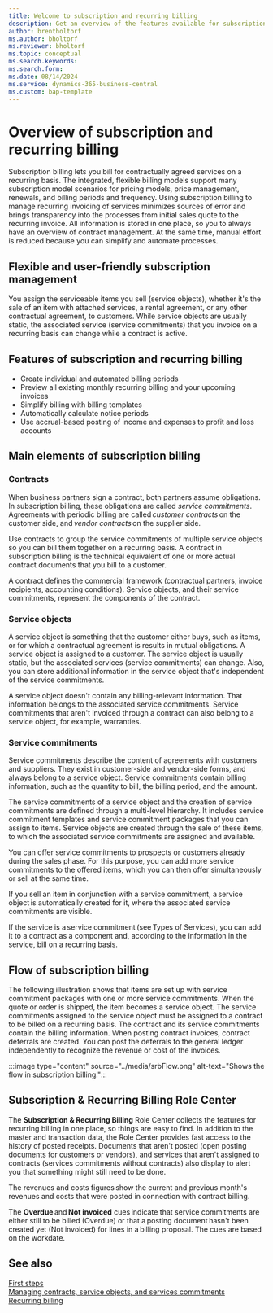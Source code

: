 ```yaml
---
title: Welcome to subscription and recurring billing 
description: Get an overview of the features available for subscription and recurring billing.
author: brentholtorf
ms.author: bholtorf
ms.reviewer: bholtorf
ms.topic: conceptual
ms.search.keywords: 
ms.search.form: 
ms.date: 08/14/2024
ms.service: dynamics-365-business-central
ms.custom: bap-template
---
```


# Overview of subscription and recurring billing

Subscription billing lets you bill for contractually agreed services on a recurring basis. The integrated, flexible billing models support many subscription model scenarios for pricing models, price management, renewals, and billing periods and frequency. Using subscription billing to manage recurring invoicing of services minimizes sources of error and brings transparency into the processes from initial sales quote to the recurring invoice. All information is stored in one place, so you to always have an overview of contract management. At the same time, manual effort is reduced because you can simplify and automate processes.  

## Flexible and user-friendly subscription management

You assign the serviceable items you sell (service objects), whether it's the sale of an item with attached services, a rental agreement, or any other contractual agreement, to customers. While service objects are usually static, the associated service (service commitments) that you invoice on a recurring basis can change while a contract is active.

## Features of subscription and recurring billing

* Create individual and automated billing periods
* Preview all existing monthly recurring billing and your upcoming invoices
* Simplify billing with billing templates
* Automatically calculate notice periods
* Use accrual-based posting of income and expenses to profit and loss accounts

## Main elements of subscription billing 

### Contracts​

When business partners sign a contract, both partners assume obligations. In subscription billing, these obligations are called *service commitments*. Agreements with periodic billing are called *customer contracts* on the customer side, and *vendor contracts* on the supplier side.

Use contracts to group the service commitments of multiple service objects so you can bill them together on a recurring basis. A contract in subscription billing is the technical equivalent of one or more actual contract documents that you bill to a customer.

A contract defines the commercial framework (contractual partners, invoice recipients, accounting conditions). Service objects, and their service commitments, represent the components of the contract.

### Service objects​

A service object is something that the customer either buys, such as items, or for which a contractual agreement is results in mutual obligations. A service object is assigned to a customer. The service object is usually static, but the associated services (service commitments) can change. Also, you can store additional information in the service object that's independent of the service commitments.

A service object doesn't contain any billing-relevant information. That information belongs to the associated service commitments. Service commitments that aren't invoiced through a contract can also belong to a service object, for example, warranties.

### Service commitments​

Service commitments describe the content of agreements with customers and suppliers. They exist in customer-side and vendor-side forms, and always belong to a service object. Service commitments contain billing information, such as the quantity to bill, the billing period, and the amount.

The service commitments of a service object and the creation of service commitments are defined through a multi-level hierarchy. It includes service commitment templates and service commitment packages that you can assign to items. Service objects are created through the sale of these items, to which the associated service commitments are assigned and available.

You can offer service commitments to prospects or customers already during the sales phase. For this purpose, you can add more service commitments to the offered items, which you can then offer simultaneously or sell at the same time.

If you sell an item in conjunction with a service commitment, a service object is automatically created for it, where the associated service commitments are visible. <!--Don't understand what we mean by "visible" here-->

If the service is a service commitment (see Types of Services), you can add it to a contract as a component and, according to the information in the service, bill on a recurring basis.

## Flow of subscription billing​

The following illustration shows that items are set up with service commitment packages with one or more service commitments. When the quote or order is shipped, the item becomes a service object. The service commitments assigned to the service object must be assigned to a contract to be billed on a recurring basis. The contract and its service commitments contain the billing information. When posting contract invoices, contract deferrals are created. You can post the deferrals to the general ledger independently to recognize the revenue or cost of the invoices.

:::image type="content" source="../media/srbFlow.png" alt-text="Shows the flow in subscription billing.":::

## Subscription & Recurring Billing Role Center​

The **Subscription & Recurring Billing** Role Center collects the features for recurring billing in one place, so things are easy to find. In addition to the master and transaction data, the Role Center provides fast access to the history of posted receipts. Documents that aren't posted (open posting documents for customers or vendors), and services that aren't assigned to contracts (services commitments without contracts) also display to alert you that something might still need to be done.

The revenues and costs figures show the current and previous month's revenues and costs that were posted in connection with contract billing.

The **Overdue** and **Not invoiced** cues indicate that service commitments are either still to be billed (Overdue) or that a posting document hasn't been created yet (Not invoiced) for lines in a billing proposal. The cues are based on the workdate.

## See also

[First steps](first-steps.md)  
[Managing contracts, service objects, and services commitments](working-with-contracts/contracts-services-mgmt.md)  
[Recurring billing](recurring-billing.md)  
